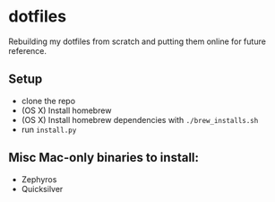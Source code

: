 # dotfiles

Rebuilding my dotfiles from scratch and putting them online for future reference.


## Setup
* clone the repo
* (OS X) Install homebrew
* (OS X) Install homebrew dependencies with `./brew_installs.sh`
* run `install.py`


## Misc Mac-only binaries to install:
* Zephyros
* Quicksilver
